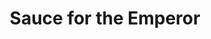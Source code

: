 ---
title: Sauce for the Emperor
year: 1924
opening_date: 1924-02-25
closing_date:
layout: productions
image:
image_caption:
image_credit:
playbill:
category:
details:
  Theatre: Theatre Jacksonville
cast:
  Donor: Carl Bohenberger
  Io: Charles Cruikshank
  Tritor: Charles Johnston
  Octavia: Lucile Westerfield
  Paula: Martha Brotherton
  Adora: Olive Rosenquist
  Tricanthus: Robert Barker
  Macronius: Robert L. Hutchinson
  Nero: Wade Morrow
crew:
  Director: Harrison Gibbs Prentice
  Stage Setting: Mrs. Strawn Perry
orchestra:
external_links:
---